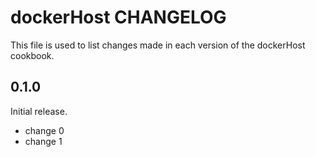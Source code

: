 # dockerHost CHANGELOG

This file is used to list changes made in each version of the dockerHost cookbook.

## 0.1.0

Initial release.

- change 0
- change 1
